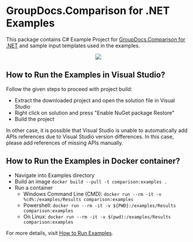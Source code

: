 # GroupDocs.Comparison for .NET Examples

This package contains C# Example Project for [GroupDocs.Comparison for .NET](https://products.groupdocs.com/comparison/net) and sample input templates used in the examples.

<p align="center">
  <a title="Download complete GroupDocs.Comparison for .NET Example source code" href="https://github.com/groupdocs-comparison/GroupDocs.Comparison-for-.NET/archive/master.zip">
	<img src="https://raw.github.com/AsposeExamples/java-examples-dashboard/master/images/downloadZip-Button-Large.png" />
  </a>
</p>

## How to Run the Examples in Visual Studio?

Follow the given steps to proceed with project build:

* Extract the downloaded project and open the solution file in Visual Studio
* Right click on solution and press "Enable NuGet package Restore"
* Build the project

In other case, it is possible that Visual Studio is unable to automatically add APIs references due to Visual Studio version differences. In this case, please add references of missing APIs manually.

## How to Run the Examples in Docker container?

* Navigate into Examples directory
* Build an image
  `docker build --pull -t comparison:examples .`
* Run a container
  * Windows Command Line (CMD): `docker run --rm -it -v %cd%:/examples/Results comparison:examples`
  * Powershell: `docker run --rm -it -v ${PWD}:/examples/Results comparison:examples`
  * On Linux: `docker run --rm -it -v $(pwd):/examples/Results comparison:examples`

For more details, visit  [How to Run Examples](https://docs.groupdocs.com/display/comparisonnet/How+to+Run+Examples).
